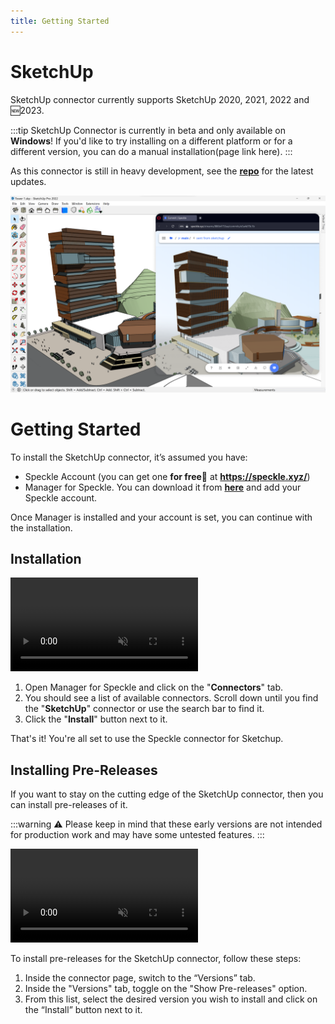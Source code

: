 ```yaml
---
title: Getting Started
---
```


# SketchUp

SketchUp connector currently supports SketchUp 2020, 2021, 2022 and 🆕2023.

:::tip
SketchUp Connector is currently in beta and only available on **Windows**! If you'd like to try installing on a different platform or for a different version, you can do a manual installation(page link here).
:::

As this connector is still in heavy development, see the **[repo](https://github.com/specklesystems/speckle-sketchup)** for the latest updates.

<img class="rounded-dropshadow" src="./img-sketchup/featured-image.png">

# Getting Started

To install the SketchUp connector, it’s assumed you have:

- Speckle Account (you can get one **for free🎉** at **https://speckle.xyz/**)
- Manager for Speckle. You can download it from **[here](https://speckle.systems/download/)** and add your Speckle account.

Once Manager is installed and your account is set, you can continue with the installation.

## Installation

<video autoplay muted loop>
  <source src="./img-sketchup/installing-sketchup-connector.mp4" type="video/mp4">
  Your browser does not support the video tag.
</video>

1. Open Manager for Speckle and click on the "**Connectors**" tab.
2. You should see a list of available connectors. Scroll down until you find the "**SketchUp**" connector or use the search bar to find it.
3. Click the "**Install**" button next to it.

That's it! You're all set to use the Speckle connector for Sketchup.

## Installing Pre-Releases

If you want to stay on the cutting edge of the SketchUp connector, then you can install pre-releases of it.

:::warning
⚠️ Please keep in mind that these early versions are not intended for production work and may have some untested features.
:::

<video autoplay muted loop>
  <source src="./img-sketchup/pre-releases.mp4" type="video/mp4">
  Your browser does not support the video tag.
</video>

To install pre-releases for the SketchUp connector, follow these steps:

1. Inside the connector page, switch to the “Versions” tab.
2. Inside the "Versions" tab, toggle on the "Show Pre-releases" option.
3. From this list, select the desired version you wish to install and click on the “Install” button next to it.
